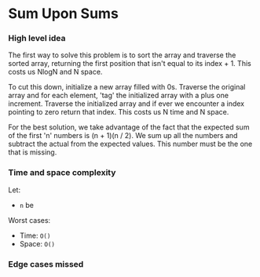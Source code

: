 # Sum Upon Sums

### High level idea

The first way to solve this problem is to sort the array and traverse the sorted array, returning the first position that isn't equal to its index + 1.  This costs us NlogN and N space.  

To cut this down, initialize a new array filled with 0s.  Traverse the original array and for each element, 'tag' the initialized array with a plus one increment.  Traverse the initialized array and if ever we encounter a index pointing to zero return that index.  This costs us N time and N space.  

For the best solution, we take advantage of the fact that the expected sum of the first 'n' numbers is (n + 1)(n / 2).  We sum up all the numbers and subtract the actual from the expected values.  This number must be the one that is missing.  

### Time and space complexity

Let: <br>

- `n` be <br>

Worst cases: <br>

- Time: `O()` <br>
- Space: `O()`

### Edge cases missed

